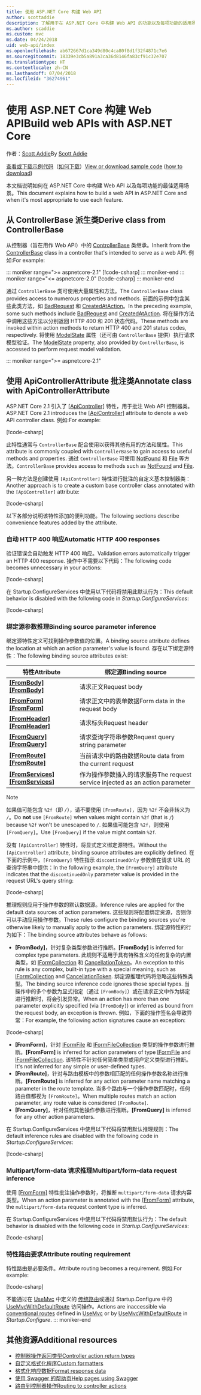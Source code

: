 ```yaml
---
title: 使用 ASP.NET Core 构建 Web API
author: scottaddie
description: 了解用于在 ASP.NET Core 中构建 Web API 的功能以及每项功能的适用场景。
ms.author: scaddie
ms.custom: mvc
ms.date: 04/24/2018
uid: web-api/index
ms.openlocfilehash: ab672667d1ca349d80c4ca80f8d1f32f4871c7e6
ms.sourcegitcommit: 18339e3cb5a891a3ca36d8146fa83cf91c32e707
ms.translationtype: HT
ms.contentlocale: zh-CN
ms.lasthandoff: 07/04/2018
ms.locfileid: "36274961"
---
```

# <a name="build-web-apis-with-aspnet-core"></a><span data-ttu-id="2e877-103">使用 ASP.NET Core 构建 Web API</span><span class="sxs-lookup"><span data-stu-id="2e877-103">Build web APIs with ASP.NET Core</span></span>

<span data-ttu-id="2e877-104">作者：[Scott Addie](https://github.com/scottaddie)</span><span class="sxs-lookup"><span data-stu-id="2e877-104">By [Scott Addie](https://github.com/scottaddie)</span></span>

<span data-ttu-id="2e877-105">[查看或下载示例代码](https://github.com/aspnet/Docs/tree/master/aspnetcore/web-api/define-controller/samples)（[如何下载](xref:tutorials/index#how-to-download-a-sample)）</span><span class="sxs-lookup"><span data-stu-id="2e877-105">[View or download sample code](https://github.com/aspnet/Docs/tree/master/aspnetcore/web-api/define-controller/samples) ([how to download](xref:tutorials/index#how-to-download-a-sample))</span></span>

<span data-ttu-id="2e877-106">本文档说明如何在 ASP.NET Core 中构建 Web API 以及每项功能的最佳适用场景。</span><span class="sxs-lookup"><span data-stu-id="2e877-106">This document explains how to build a web API in ASP.NET Core and when it's most appropriate to use each feature.</span></span>

## <a name="derive-class-from-controllerbase"></a><span data-ttu-id="2e877-107">从 ControllerBase 派生类</span><span class="sxs-lookup"><span data-stu-id="2e877-107">Derive class from ControllerBase</span></span>

<span data-ttu-id="2e877-108">从控制器（旨在用作 Web API）中的 [ControllerBase](/dotnet/api/microsoft.aspnetcore.mvc.controllerbase) 类继承。</span><span class="sxs-lookup"><span data-stu-id="2e877-108">Inherit from the [ControllerBase](/dotnet/api/microsoft.aspnetcore.mvc.controllerbase) class in a controller that's intended to serve as a web API.</span></span> <span data-ttu-id="2e877-109">例如:</span><span class="sxs-lookup"><span data-stu-id="2e877-109">For example:</span></span>

::: moniker range=">= aspnetcore-2.1"
[!code-csharp[](../web-api/define-controller/samples/WebApiSample.Api/Controllers/PetsController.cs?name=snippet_PetsController&highlight=3)]
::: moniker-end
::: moniker range="<= aspnetcore-2.0"
[!code-csharp[](../web-api/define-controller/samples/WebApiSample.Api.Pre21/Controllers/PetsController.cs?name=snippet_PetsController&highlight=3)]
::: moniker-end

<span data-ttu-id="2e877-110">通过 `ControllerBase` 类可使用大量属性和方法。</span><span class="sxs-lookup"><span data-stu-id="2e877-110">The `ControllerBase` class provides access to numerous properties and methods.</span></span> <span data-ttu-id="2e877-111">前面的示例中包含某些此类方法，如 [BadRequest](/dotnet/api/microsoft.aspnetcore.mvc.controllerbase.badrequest) 和 [CreatedAtAction](/dotnet/api/microsoft.aspnetcore.mvc.controllerbase.createdataction)。</span><span class="sxs-lookup"><span data-stu-id="2e877-111">In the preceding example, some such methods include [BadRequest](/dotnet/api/microsoft.aspnetcore.mvc.controllerbase.badrequest) and [CreatedAtAction](/dotnet/api/microsoft.aspnetcore.mvc.controllerbase.createdataction).</span></span> <span data-ttu-id="2e877-112">将在操作方法中调用这些方法以分别返回 HTTP 400 和 201 状态代码。</span><span class="sxs-lookup"><span data-stu-id="2e877-112">These methods are invoked within action methods to return HTTP 400 and 201 status codes, respectively.</span></span> <span data-ttu-id="2e877-113">将使用 [ModelState](/dotnet/api/microsoft.aspnetcore.mvc.controllerbase.modelstate) 属性（还可由 `ControllerBase` 提供）执行请求模型验证。</span><span class="sxs-lookup"><span data-stu-id="2e877-113">The [ModelState](/dotnet/api/microsoft.aspnetcore.mvc.controllerbase.modelstate) property, also provided by `ControllerBase`, is accessed to perform request model validation.</span></span>

::: moniker range=">= aspnetcore-2.1"
## <a name="annotate-class-with-apicontrollerattribute"></a><span data-ttu-id="2e877-114">使用 ApiControllerAttribute 批注类</span><span class="sxs-lookup"><span data-stu-id="2e877-114">Annotate class with ApiControllerAttribute</span></span>

<span data-ttu-id="2e877-115">ASP.NET Core 2.1 引入了 [[ApiController]](/dotnet/api/microsoft.aspnetcore.mvc.apicontrollerattribute) 特性，用于批注 Web API 控制器类。</span><span class="sxs-lookup"><span data-stu-id="2e877-115">ASP.NET Core 2.1 introduces the [[ApiController]](/dotnet/api/microsoft.aspnetcore.mvc.apicontrollerattribute) attribute to denote a web API controller class.</span></span> <span data-ttu-id="2e877-116">例如:</span><span class="sxs-lookup"><span data-stu-id="2e877-116">For example:</span></span>

[!code-csharp[](../web-api/define-controller/samples/WebApiSample.Api/Controllers/ProductsController.cs?name=snippet_ControllerSignature&highlight=2)]

<span data-ttu-id="2e877-117">此特性通常与 `ControllerBase` 配合使用以获得其他有用的方法和属性。</span><span class="sxs-lookup"><span data-stu-id="2e877-117">This attribute is commonly coupled with `ControllerBase` to gain access to useful methods and properties.</span></span> <span data-ttu-id="2e877-118">通过 `ControllerBase` 可使用 [NotFound](/dotnet/api/microsoft.aspnetcore.mvc.controllerbase.notfound) 和 [File](/dotnet/api/microsoft.aspnetcore.mvc.controllerbase.file) 等方法。</span><span class="sxs-lookup"><span data-stu-id="2e877-118">`ControllerBase` provides access to methods such as [NotFound](/dotnet/api/microsoft.aspnetcore.mvc.controllerbase.notfound) and [File](/dotnet/api/microsoft.aspnetcore.mvc.controllerbase.file).</span></span>

<span data-ttu-id="2e877-119">另一种方法是创建使用 `[ApiController]` 特性进行批注的自定义基本控制器类：</span><span class="sxs-lookup"><span data-stu-id="2e877-119">Another approach is to create a custom base controller class annotated with the `[ApiController]` attribute:</span></span>

[!code-csharp[](../web-api/define-controller/samples/WebApiSample.Api/Controllers/MyBaseController.cs?name=snippet_ControllerSignature)]

<span data-ttu-id="2e877-120">以下各部分说明该特性添加的便利功能。</span><span class="sxs-lookup"><span data-stu-id="2e877-120">The following sections describe convenience features added by the attribute.</span></span>

### <a name="automatic-http-400-responses"></a><span data-ttu-id="2e877-121">自动 HTTP 400 响应</span><span class="sxs-lookup"><span data-stu-id="2e877-121">Automatic HTTP 400 responses</span></span>

<span data-ttu-id="2e877-122">验证错误会自动触发 HTTP 400 响应。</span><span class="sxs-lookup"><span data-stu-id="2e877-122">Validation errors automatically trigger an HTTP 400 response.</span></span> <span data-ttu-id="2e877-123">操作中不需要以下代码：</span><span class="sxs-lookup"><span data-stu-id="2e877-123">The following code becomes unnecessary in your actions:</span></span>

[!code-csharp[](../web-api/define-controller/samples/WebApiSample.Api.Pre21/Controllers/PetsController.cs?range=46-49)]

<span data-ttu-id="2e877-124">在 Startup.ConfigureServices 中使用以下代码将禁用此默认行为：</span><span class="sxs-lookup"><span data-stu-id="2e877-124">This default behavior is disabled with the following code in *Startup.ConfigureServices*:</span></span>

[!code-csharp[](../web-api/define-controller/samples/WebApiSample.Api/Startup.cs?name=snippet_ConfigureApiBehaviorOptions&highlight=5)]

### <a name="binding-source-parameter-inference"></a><span data-ttu-id="2e877-125">绑定源参数推理</span><span class="sxs-lookup"><span data-stu-id="2e877-125">Binding source parameter inference</span></span>

<span data-ttu-id="2e877-126">绑定源特性定义可找到操作参数值的位置。</span><span class="sxs-lookup"><span data-stu-id="2e877-126">A binding source attribute defines the location at which an action parameter's value is found.</span></span> <span data-ttu-id="2e877-127">存在以下绑定源特性：</span><span class="sxs-lookup"><span data-stu-id="2e877-127">The following binding source attributes exist:</span></span>

|<span data-ttu-id="2e877-128">特性</span><span class="sxs-lookup"><span data-stu-id="2e877-128">Attribute</span></span>|<span data-ttu-id="2e877-129">绑定源</span><span class="sxs-lookup"><span data-stu-id="2e877-129">Binding source</span></span> |
|---------|---------|
|<span data-ttu-id="2e877-130">**[[FromBody]](/dotnet/api/microsoft.aspnetcore.mvc.frombodyattribute)**</span><span class="sxs-lookup"><span data-stu-id="2e877-130">**[[FromBody]](/dotnet/api/microsoft.aspnetcore.mvc.frombodyattribute)**</span></span>     | <span data-ttu-id="2e877-131">请求正文</span><span class="sxs-lookup"><span data-stu-id="2e877-131">Request body</span></span> |
|<span data-ttu-id="2e877-132">**[[FromForm]](/dotnet/api/microsoft.aspnetcore.mvc.fromformattribute)**</span><span class="sxs-lookup"><span data-stu-id="2e877-132">**[[FromForm]](/dotnet/api/microsoft.aspnetcore.mvc.fromformattribute)**</span></span>     | <span data-ttu-id="2e877-133">请求正文中的表单数据</span><span class="sxs-lookup"><span data-stu-id="2e877-133">Form data in the request body</span></span> |
|<span data-ttu-id="2e877-134">**[[FromHeader]](/dotnet/api/microsoft.aspnetcore.mvc.fromheaderattribute)**</span><span class="sxs-lookup"><span data-stu-id="2e877-134">**[[FromHeader]](/dotnet/api/microsoft.aspnetcore.mvc.fromheaderattribute)**</span></span> | <span data-ttu-id="2e877-135">请求标头</span><span class="sxs-lookup"><span data-stu-id="2e877-135">Request header</span></span> |
|<span data-ttu-id="2e877-136">**[[FromQuery]](/dotnet/api/microsoft.aspnetcore.mvc.fromqueryattribute)**</span><span class="sxs-lookup"><span data-stu-id="2e877-136">**[[FromQuery]](/dotnet/api/microsoft.aspnetcore.mvc.fromqueryattribute)**</span></span>   | <span data-ttu-id="2e877-137">请求查询字符串参数</span><span class="sxs-lookup"><span data-stu-id="2e877-137">Request query string parameter</span></span> |
|<span data-ttu-id="2e877-138">**[[FromRoute]](/dotnet/api/microsoft.aspnetcore.mvc.fromrouteattribute)**</span><span class="sxs-lookup"><span data-stu-id="2e877-138">**[[FromRoute]](/dotnet/api/microsoft.aspnetcore.mvc.fromrouteattribute)**</span></span>   | <span data-ttu-id="2e877-139">当前请求中的路由数据</span><span class="sxs-lookup"><span data-stu-id="2e877-139">Route data from the current request</span></span> |
|<span data-ttu-id="2e877-140">**[[FromServices]](xref:mvc/controllers/dependency-injection#action-injection-with-fromservices)**</span><span class="sxs-lookup"><span data-stu-id="2e877-140">**[[FromServices]](xref:mvc/controllers/dependency-injection#action-injection-with-fromservices)**</span></span> | <span data-ttu-id="2e877-141">作为操作参数插入的请求服务</span><span class="sxs-lookup"><span data-stu-id="2e877-141">The request service injected as an action parameter</span></span> |

> [!NOTE]
> <span data-ttu-id="2e877-142">如果值可能包含 `%2f`（即 `/`），请不要使用 `[FromRoute]`，因为 `%2f` 不会非转义为 `/`。</span><span class="sxs-lookup"><span data-stu-id="2e877-142">Do **not** use `[FromRoute]` when values might contain `%2f` (that is `/`) because `%2f` won't be unescaped to `/`.</span></span> <span data-ttu-id="2e877-143">如果值可能包含 `%2f`，则使用 `[FromQuery]`。</span><span class="sxs-lookup"><span data-stu-id="2e877-143">Use `[FromQuery]` if the value might contain `%2f`.</span></span>

<span data-ttu-id="2e877-144">没有 `[ApiController]` 特性时，将显式定义绑定源特性。</span><span class="sxs-lookup"><span data-stu-id="2e877-144">Without the `[ApiController]` attribute, binding source attributes are explicitly defined.</span></span> <span data-ttu-id="2e877-145">在下面的示例中，`[FromQuery]` 特性指示 `discontinuedOnly` 参数值在请求 URL 的查询字符串中提供：</span><span class="sxs-lookup"><span data-stu-id="2e877-145">In the following example, the `[FromQuery]` attribute indicates that the `discontinuedOnly` parameter value is provided in the request URL's query string:</span></span>

[!code-csharp[](../web-api/define-controller/samples/WebApiSample.Api/Controllers/ProductsController.cs?name=snippet_BindingSourceAttributes&highlight=2)]

<span data-ttu-id="2e877-146">推理规则应用于操作参数的默认数据源。</span><span class="sxs-lookup"><span data-stu-id="2e877-146">Inference rules are applied for the default data sources of action parameters.</span></span> <span data-ttu-id="2e877-147">这些规则将配置绑定资源，否则你可以手动应用操作参数。</span><span class="sxs-lookup"><span data-stu-id="2e877-147">These rules configure the binding sources you're otherwise likely to manually apply to the action parameters.</span></span> <span data-ttu-id="2e877-148">绑定源特性的行为如下：</span><span class="sxs-lookup"><span data-stu-id="2e877-148">The binding source attributes behave as follows:</span></span>

* <span data-ttu-id="2e877-149">**[FromBody]**，针对复杂类型参数进行推断。</span><span class="sxs-lookup"><span data-stu-id="2e877-149">**[FromBody]** is inferred for complex type parameters.</span></span> <span data-ttu-id="2e877-150">此规则不适用于具有特殊含义的任何复杂的内置类型，如 [IFormCollection](/dotnet/api/microsoft.aspnetcore.http.iformcollection) 和 [CancellationToken](/dotnet/api/system.threading.cancellationtoken)。</span><span class="sxs-lookup"><span data-stu-id="2e877-150">An exception to this rule is any complex, built-in type with a special meaning, such as [IFormCollection](/dotnet/api/microsoft.aspnetcore.http.iformcollection) and [CancellationToken](/dotnet/api/system.threading.cancellationtoken).</span></span> <span data-ttu-id="2e877-151">绑定源推理代码将忽略这些特殊类型。</span><span class="sxs-lookup"><span data-stu-id="2e877-151">The binding source inference code ignores those special types.</span></span> <span data-ttu-id="2e877-152">当操作中的多个参数为显式指定（通过 `[FromBody]`）或在请求正文中作为绑定进行推断时，将会引发异常。</span><span class="sxs-lookup"><span data-stu-id="2e877-152">When an action has more than one parameter explicitly specified (via `[FromBody]`) or inferred as bound from the request body, an exception is thrown.</span></span> <span data-ttu-id="2e877-153">例如，下面的操作签名会导致异常：</span><span class="sxs-lookup"><span data-stu-id="2e877-153">For example, the following action signatures cause an exception:</span></span>

[!code-csharp[](../web-api/define-controller/samples/WebApiSample.Api/Controllers/TestController.cs?name=snippet_ActionsCausingExceptions)]

* <span data-ttu-id="2e877-154">**[FromForm]**，针对 [IFormFile](/dotnet/api/microsoft.aspnetcore.http.iformfile) 和 [IFormFileCollection](/dotnet/api/microsoft.aspnetcore.http.iformfilecollection) 类型的操作参数进行推断。</span><span class="sxs-lookup"><span data-stu-id="2e877-154">**[FromForm]** is inferred for action parameters of type [IFormFile](/dotnet/api/microsoft.aspnetcore.http.iformfile) and [IFormFileCollection](/dotnet/api/microsoft.aspnetcore.http.iformfilecollection).</span></span> <span data-ttu-id="2e877-155">该特性不针对任何简单类型或用户定义类型进行推断。</span><span class="sxs-lookup"><span data-stu-id="2e877-155">It's not inferred for any simple or user-defined types.</span></span>
* <span data-ttu-id="2e877-156">**[FromRoute]**，针对与路由模板中的参数相匹配的任何操作参数名称进行推断。</span><span class="sxs-lookup"><span data-stu-id="2e877-156">**[FromRoute]** is inferred for any action parameter name matching a parameter in the route template.</span></span> <span data-ttu-id="2e877-157">当多个路由与一个操作参数匹配时，任何路由值都视为 `[FromRoute]`。</span><span class="sxs-lookup"><span data-stu-id="2e877-157">When multiple routes match an action parameter, any route value is considered `[FromRoute]`.</span></span>
* <span data-ttu-id="2e877-158">**[FromQuery]**，针对任何其他操作参数进行推断。</span><span class="sxs-lookup"><span data-stu-id="2e877-158">**[FromQuery]** is inferred for any other action parameters.</span></span>

<span data-ttu-id="2e877-159">在 Startup.ConfigureServices 中使用以下代码将禁用默认推理规则：</span><span class="sxs-lookup"><span data-stu-id="2e877-159">The default inference rules are disabled with the following code in *Startup.ConfigureServices*:</span></span>

[!code-csharp[](../web-api/define-controller/samples/WebApiSample.Api/Startup.cs?name=snippet_ConfigureApiBehaviorOptions&highlight=4)]

### <a name="multipartform-data-request-inference"></a><span data-ttu-id="2e877-160">Multipart/form-data 请求推理</span><span class="sxs-lookup"><span data-stu-id="2e877-160">Multipart/form-data request inference</span></span>

<span data-ttu-id="2e877-161">使用 [[FromForm]](/dotnet/api/microsoft.aspnetcore.mvc.fromformattribute) 特性批注操作参数时，将推断 `multipart/form-data` 请求内容类型。</span><span class="sxs-lookup"><span data-stu-id="2e877-161">When an action parameter is annotated with the [[FromForm]](/dotnet/api/microsoft.aspnetcore.mvc.fromformattribute) attribute, the `multipart/form-data` request content type is inferred.</span></span>

<span data-ttu-id="2e877-162">在 Startup.ConfigureServices 中使用以下代码将禁用默认行为：</span><span class="sxs-lookup"><span data-stu-id="2e877-162">The default behavior is disabled with the following code in *Startup.ConfigureServices*:</span></span>

[!code-csharp[](../web-api/define-controller/samples/WebApiSample.Api/Startup.cs?name=snippet_ConfigureApiBehaviorOptions&highlight=3)]

### <a name="attribute-routing-requirement"></a><span data-ttu-id="2e877-163">特性路由要求</span><span class="sxs-lookup"><span data-stu-id="2e877-163">Attribute routing requirement</span></span>

<span data-ttu-id="2e877-164">特性路由是必要条件。</span><span class="sxs-lookup"><span data-stu-id="2e877-164">Attribute routing becomes a requirement.</span></span> <span data-ttu-id="2e877-165">例如:</span><span class="sxs-lookup"><span data-stu-id="2e877-165">For example:</span></span>

[!code-csharp[](../web-api/define-controller/samples/WebApiSample.Api/Controllers/ProductsController.cs?name=snippet_ControllerSignature&highlight=1)]

<span data-ttu-id="2e877-166">不能通过在 [UseMvc](/dotnet/api/microsoft.aspnetcore.builder.mvcapplicationbuilderextensions.usemvc#Microsoft_AspNetCore_Builder_MvcApplicationBuilderExtensions_UseMvc_Microsoft_AspNetCore_Builder_IApplicationBuilder_System_Action_Microsoft_AspNetCore_Routing_IRouteBuilder__) 中定义的 [传统路由](xref:mvc/controllers/routing#conventional-routing)或通过 Startup.Configure 中的 [UseMvcWithDefaultRoute](/dotnet/api/microsoft.aspnetcore.builder.mvcapplicationbuilderextensions.usemvcwithdefaultroute#Microsoft_AspNetCore_Builder_MvcApplicationBuilderExtensions_UseMvcWithDefaultRoute_Microsoft_AspNetCore_Builder_IApplicationBuilder_) 访问操作。</span><span class="sxs-lookup"><span data-stu-id="2e877-166">Actions are inaccessible via [conventional routes](xref:mvc/controllers/routing#conventional-routing) defined in [UseMvc](/dotnet/api/microsoft.aspnetcore.builder.mvcapplicationbuilderextensions.usemvc#Microsoft_AspNetCore_Builder_MvcApplicationBuilderExtensions_UseMvc_Microsoft_AspNetCore_Builder_IApplicationBuilder_System_Action_Microsoft_AspNetCore_Routing_IRouteBuilder__) or by [UseMvcWithDefaultRoute](/dotnet/api/microsoft.aspnetcore.builder.mvcapplicationbuilderextensions.usemvcwithdefaultroute#Microsoft_AspNetCore_Builder_MvcApplicationBuilderExtensions_UseMvcWithDefaultRoute_Microsoft_AspNetCore_Builder_IApplicationBuilder_) in *Startup.Configure*.</span></span>
::: moniker-end

## <a name="additional-resources"></a><span data-ttu-id="2e877-167">其他资源</span><span class="sxs-lookup"><span data-stu-id="2e877-167">Additional resources</span></span>

* [<span data-ttu-id="2e877-168">控制器操作返回类型</span><span class="sxs-lookup"><span data-stu-id="2e877-168">Controller action return types</span></span>](xref:web-api/action-return-types)
* [<span data-ttu-id="2e877-169">自定义格式化程序</span><span class="sxs-lookup"><span data-stu-id="2e877-169">Custom formatters</span></span>](xref:web-api/advanced/custom-formatters)
* [<span data-ttu-id="2e877-170">格式化响应数据</span><span class="sxs-lookup"><span data-stu-id="2e877-170">Format response data</span></span>](xref:web-api/advanced/formatting)
* [<span data-ttu-id="2e877-171">使用 Swagger 的帮助页</span><span class="sxs-lookup"><span data-stu-id="2e877-171">Help pages using Swagger</span></span>](xref:tutorials/web-api-help-pages-using-swagger)
* [<span data-ttu-id="2e877-172">路由到控制器操作</span><span class="sxs-lookup"><span data-stu-id="2e877-172">Routing to controller actions</span></span>](xref:mvc/controllers/routing)
